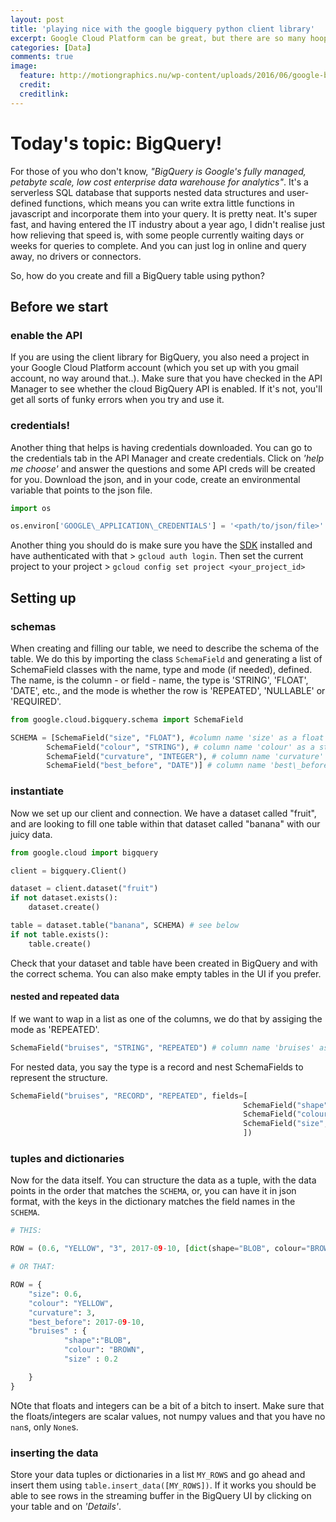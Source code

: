```yaml
---
layout: post
title: 'playing nice with the google bigquery python client library'
excerpt: Google Cloud Platform can be great, but there are so many hoops you have to jump through before it is great, and many of those hoops are not well documented so here I start off with a little tutorial/ study notes on how to use the python client library for google cloud platform correctly. 
categories: [Data]
comments: true
image:
  feature: http://motiongraphics.nu/wp-content/uploads/2016/06/google-bigquery-analytics-data-w.jpg
  credit: 
  creditlink:
---
```


# Today's topic: BigQuery!

For those of you who don't know, _"BigQuery is Google's fully managed, petabyte scale, low cost enterprise data warehouse for analytics"_. It's a serverless SQL database that supports nested data structures and user-defined functions, which means you can write extra little functions in javascript and incorporate them into your query. It is pretty neat. It's super fast, and having entered the IT industry about a year ago, I didn't realise just how relieving that speed is, with some people currently waiting days or weeks for queries to complete. And you can just log in online and query away, no drivers or connectors. 

So, how do you create and fill a BigQuery table using python?

## Before we start
### enable the API

If you are using the client library for BigQuery, you also need a project in your Google Cloud Platform account (which you set up with you gmail account, no way around that..). Make sure that you have checked in the API Manager to see whether the cloud BigQuery API is enabled. If it's not, you'll get all sorts of funky errors when you try and use it. 


### credentials!

Another thing that helps is having credentials downloaded. You can go to the credentials tab in the API Manager and create credentials. Click on _'help me choose'_ and answer the questions and some API creds will be created for you. Download the json, and in your code, create an environmental variable that points to the json file.

```python
import os

os.environ['GOOGLE\_APPLICATION\_CREDENTIALS'] = '<path/to/json/file>'
```
Another thing you should do is make sure you have the [SDK](https://cloud.google.com/sdk/downloads) installed and have authenticated with that > `gcloud auth login`. Then set the current project to your project > `gcloud config set project <your_project_id>`

## Setting up
### schemas

When creating and filling our table, we need to describe the schema of the table. We do this by importing the class `SchemaField` and generating a list
of SchemaField classes with the name, type and mode (if needed), defined. The name, is the column - or field - name, the type is 'STRING', 'FLOAT', 'DATE', etc., and the mode is whether the row is 'REPEATED', 'NULLABLE' or 'REQUIRED'. 

```python
from google.cloud.bigquery.schema import SchemaField 

SCHEMA = [SchemaField("size", "FLOAT"), #column name 'size' as a float
		SchemaField("colour", "STRING"), # column name 'colour' as a string
		SchemaField("curvature", "INTEGER"), # column name 'curvature' as an integer
		SchemaField("best_before", "DATE")] # column name 'best\_before' as a date
```

### instantiate

Now we set up our client and connection. We have a dataset called "fruit", and are looking to fill one table within that dataset called "banana"
with our juicy data.

```python
from google.cloud import bigquery

client = bigquery.Client()

dataset = client.dataset("fruit")
if not dataset.exists():
	dataset.create()

table = dataset.table("banana", SCHEMA) # see below
if not table.exists():
	table.create()

```
Check that your dataset and table have been created in BigQuery and with the correct schema. You can also make empty tables in the UI if you prefer.

#### nested and repeated data

If we want to wap in a list as one of the columns, we do that by assiging the mode as 'REPEATED'.

```python
SchemaField("bruises", "STRING", "REPEATED") # column name 'bruises' as a list of strings
```
For nested data, you say the type is a record and nest SchemaFields to represent the structure. 

```python
SchemaField("bruises", "RECORD", "REPEATED", fields=[
													SchemaField("shape", "STRING"),
													SchemaField("colour", "STRING"),
													SchemaField("size", "FLOAT")
													])
```
### tuples and dictionaries
Now for the data itself. You can structure the data as a tuple, with the data points in the order that matches the `SCHEMA`, or, you
can have it in json format, with the keys in the dictionary matches the field names in the `SCHEMA`.
```python
# THIS:

ROW = (0.6, "YELLOW", "3", 2017-09-10, [dict(shape="BLOB", colour="BROWN", size=0.2)])

# OR THAT:

ROW = {
	"size": 0.6,
	"colour": "YELLOW",
	"curvature": 3,
	"best_before": 2017-09-10,
	"bruises" : {
			"shape":"BLOB",
			"colour": "BROWN",
			"size" : 0.2

	}
}

```
NOte that floats and integers can be a bit of a bitch to insert. Make sure that the floats/integers are scalar values, not numpy values and
that you have no `nan`s, only `None`s.

### inserting the data
Store your data tuples or dictionaries in a list `MY_ROWS` and go ahead and insert them using `table.insert_data([MY_ROWS])`.
If it works you should be able to see rows in the streaming buffer in the BigQuery UI by clicking on your table and on _'Details'_.

